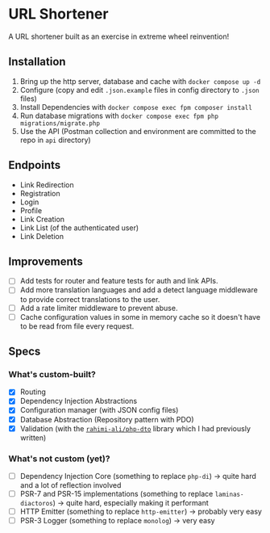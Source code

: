 # URL Shortener

A URL shortener built as an exercise in extreme wheel reinvention!

## Installation
1. Bring up the http server, database and cache with `docker compose up -d`
2. Configure (copy and edit `.json.example` files in config directory to `.json` files)
3. Install Dependencies with `docker compose exec fpm composer install`
4. Run database migrations with `docker compose exec fpm php migrations/migrate.php`
5. Use the API (Postman collection and environment are committed to the repo in `api` directory)

## Endpoints
- Link Redirection
- Registration
- Login
- Profile
- Link Creation
- Link List (of the authenticated user)
- Link Deletion

## Improvements
- [ ] Add tests for router and feature tests for auth and link APIs.
- [ ] Add more translation languages and add a detect language middleware to provide correct translations to the user.
- [ ] Add a rate limiter middleware to prevent abuse.
- [ ] Cache configuration values in some in memory cache so it doesn't have to be read from file every request.

## Specs

### What's custom-built?
- [x] Routing
- [x] Dependency Injection Abstractions
- [x] Configuration manager (with JSON config files)
- [x] Database Abstraction (Repository pattern with PDO)
- [x] Validation (with the [`rahimi-ali/php-dto`](https://github.com/rahimi-ali/php-dto) library which I had previously written)

### What's not custom (yet)?
- [ ] Dependency Injection Core (something to replace `php-di`) -> quite hard and a lot of reflection involved
- [ ] PSR-7 and PSR-15 implementations (something to replace `laminas-diactoros`) -> quite hard, especially making it performant
- [ ] HTTP Emitter (something to replace `http-emitter`) -> probably very easy
- [ ] PSR-3 Logger (something to replace `monolog`) -> very easy
